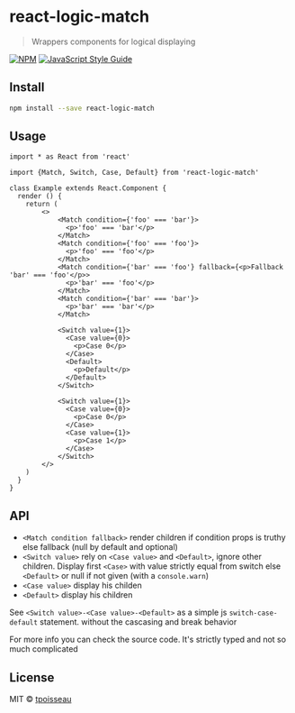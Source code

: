 # react-logic-match

> Wrappers components for logical displaying

[![NPM](https://img.shields.io/npm/v/react-logic-match.svg)](https://www.npmjs.com/package/react-logic-match) [![JavaScript Style Guide](https://img.shields.io/badge/code_style-standard-brightgreen.svg)](https://standardjs.com)

## Install

```bash
npm install --save react-logic-match
```

## Usage

```tsx
import * as React from 'react'

import {Match, Switch, Case, Default} from 'react-logic-match'

class Example extends React.Component {
  render () {
    return (
        <>
            <Match condition={'foo' === 'bar'}>
              <p>'foo' === 'bar'</p>
            </Match>
            <Match condition={'foo' === 'foo'}>
              <p>'foo' === 'foo'</p>
            </Match>
            <Match condition={'bar' === 'foo'} fallback={<p>Fallback 'bar' === 'foo'</p>>
              <p>'bar' === 'foo'</p>
            </Match>
            <Match condition={'bar' === 'bar'}>
              <p>'bar' === 'bar'</p>
            </Match>

            <Switch value={1}>
              <Case value={0}>
                <p>Case 0</p>
              </Case>
              <Default>
                <p>Default</p>
              </Default>
            </Switch>

            <Switch value={1}>
              <Case value={0}>
                <p>Case 0</p>
              </Case>
              <Case value={1}>
                <p>Case 1</p>
              </Case>
            </Switch>
        </>
    )
  }
}
```

## API
- `<Match condition fallback>` render children if condition props is truthy else fallback (null by default and optional)
- `<Switch value>` rely on `<Case value>` and `<Default>`, ignore other children. Display first `<Case>` with value strictly equal from switch else `<Default>` or null if not given (with a `console.warn`)
- `<Case value>` display his childen
- `<Default>` display his children

See `<Switch value>-<Case value>-<Default>` as a simple js `switch-case-default` statement. without the cascasing and break behavior

For more info you can check the source code. It's strictly typed and not so much complicated

## License

MIT © [tpoisseau](https://github.com/tpoisseau)
